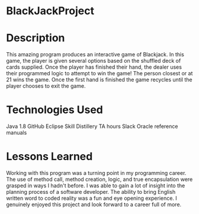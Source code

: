 # BlackJackProject

# Description

This amazing program produces an interactive game of Blackjack. In this game, the player is given several options based on the shuffled deck of cards supplied. Once the player has finished 
their hand, the dealer uses their programmed logic to attempt to win the game! The person closest or at 21 wins the game. Once the first hand is finished the game recycles until the player 
chooses to exit the game.
 
# Technologies Used
Java 1.8
GitHub
Eclipse
Skill Distillery TA hours
Slack
Oracle reference manuals

# Lessons Learned
Working with this program was a turning point in my programming career. The use of method call, method creation, logic, and true encapsulation were grasped in ways I hadn't before. I was able
 to gain a lot of insight into the planning process of a software developer. The ability to bring English written word to coded reality was a fun and eye opening experience. I genuinely enjoyed 
 this project and look forward to a career full of more. 